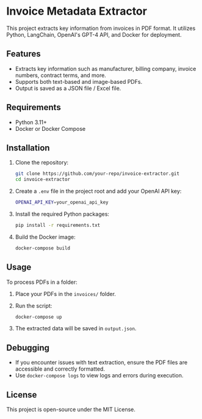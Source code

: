 # Invoice Metadata Extractor

This project extracts key information from invoices in PDF format. It utilizes Python, LangChain, OpenAI's GPT-4 API, and Docker for deployment.

## Features

- Extracts key information such as manufacturer, billing company, invoice numbers, contract terms, and more.
- Supports both text-based and image-based PDFs.
- Output is saved as a JSON file / Excel file.

## Requirements

- Python 3.11+
- Docker or Docker Compose

## Installation

1. Clone the repository:

    ```bash
    git clone https://github.com/your-repo/invoice-extractor.git
    cd invoice-extractor
    ```

2. Create a `.env` file in the project root and add your OpenAI API key:

    ```bash
    OPENAI_API_KEY=your_openai_api_key
    ```

3. Install the required Python packages:

    ```bash
    pip install -r requirements.txt
    ```

4. Build the Docker image:

    ```bash
    docker-compose build
    ```

## Usage

To process PDFs in a folder:

1. Place your PDFs in the `invoices/` folder.
2. Run the script:

    ```bash
    docker-compose up
    ```

3. The extracted data will be saved in `output.json`.

## Debugging

- If you encounter issues with text extraction, ensure the PDF files are accessible and correctly formatted.
- Use `docker-compose logs` to view logs and errors during execution.

## License

This project is open-source under the MIT License.
